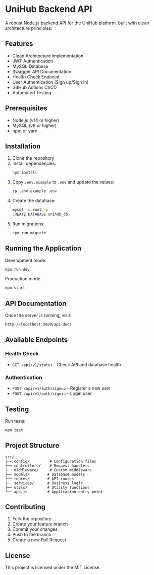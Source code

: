 # UniHub Backend API

A robust Node.js backend API for the UniHub platform, built with clean architecture principles.

## Features

- Clean Architecture implementation
- JWT Authentication
- MySQL Database
- Swagger API Documentation
- Health Check Endpoint
- User Authentication (Sign up/Sign in)
- GitHub Actions CI/CD
- Automated Testing

## Prerequisites

- Node.js (v14 or higher)
- MySQL (v8 or higher)
- npm or yarn

## Installation

1. Clone the repository
2. Install dependencies:
   ```bash
   npm install
   ```
3. Copy `.env.example` to `.env` and update the values:
   ```bash
   cp .env.example .env
   ```
4. Create the database:
   ```bash
   mysql -u root -p
   CREATE DATABASE unihub_db;
   ```
5. Run migrations:
   ```bash
   npm run migrate
   ```

## Running the Application

Development mode:
```bash
npm run dev
```

Production mode:
```bash
npm start
```

## API Documentation

Once the server is running, visit:
```
http://localhost:3000/api-docs
```

## Available Endpoints

### Health Check
- `GET /api/v1/status` - Check API and database health

### Authentication
- `POST /api/v1/auth/signup` - Register a new user
- `POST /api/v1/auth/signin` - Login user

## Testing

Run tests:
```bash
npm test
```

## Project Structure

```
src/
├── config/         # Configuration files
├── controllers/    # Request handlers
├── middleware/     # Custom middleware
├── models/        # Database models
├── routes/        # API routes
├── services/      # Business logic
├── utils/         # Utility functions
└── app.js         # Application entry point
```

## Contributing

1. Fork the repository
2. Create your feature branch
3. Commit your changes
4. Push to the branch
5. Create a new Pull Request

## License

This project is licensed under the MIT License. 